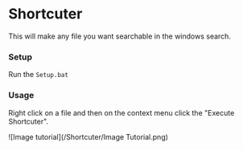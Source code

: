 # Shortcuter
This will make any file you want searchable in the windows search.

### Setup
Run the `Setup.bat`

### Usage
Right click on a file and then on the context menu click the "Execute Shortcuter".

![Image tutorial](/Shortcuter/Image Tutorial.png)
